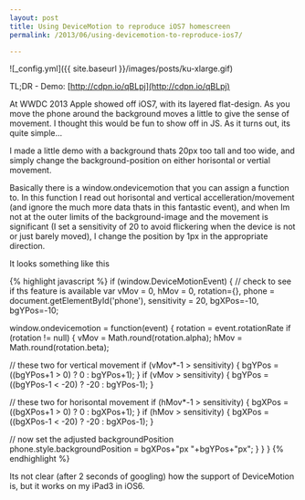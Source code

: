 ```yaml
---
layout: post
title: Using DeviceMotion to reproduce iOS7 homescreen
permalink: /2013/06/using-devicemotion-to-reproduce-ios7/

---
```


![_config.yml]({{ site.baseurl }}/images/posts/ku-xlarge.gif)

TL;DR - Demo: [http://cdpn.io/qBLpj](http://cdpn.io/qBLpj)

At WWDC 2013 Apple showed off iOS7, with its layered flat-design. As you move the phone around the background moves a little to give the sense of movement. I thought this would be fun to show off in JS. As it turns out, its quite simple…

I made a little demo with a background thats 20px too tall and too wide, and simply change the background-position on either horisontal or vertial movement.

Basically there is a window.ondevicemotion that you can assign a function to. In this function I read out horisontal and vertical accelleration/movement (and ignore the much more data thats in this fantastic event), and when Im not at the outer limits of the background-image and the movement is significant (I set a sensitivity of 20 to avoid flickering when the device is not or just barely moved), I change the position by 1px in the appropriate direction.

It looks something like this


{% highlight javascript %}
if (window.DeviceMotionEvent) { // check to see if ths feature is available
 var vMov = 0,
     hMov = 0,
     rotation={},
     phone = document.getElementById('phone'),
     sensitivity = 20,
     bgXPos=-10,
     bgYPos=-10;
   
 window.ondevicemotion = function(event) {
  rotation = event.rotationRate
  if (rotation != null) {
   vMov = Math.round(rotation.alpha);
   hMov = Math.round(rotation.beta);
  
   // these two for vertical movement
   if (vMov*-1 > sensitivity) {
    bgYPos = ((bgYPos+1 > 0) ? 0 : bgYPos+1);
   }
   if (vMov > sensitivity) {
    bgYPos = ((bgYPos-1 < -20) ? -20 : bgYPos-1);
   }
   
   // these two for horisontal movement
   if (hMov*-1 > sensitivity) {
    bgXPos = ((bgXPos+1 > 0) ? 0 : bgXPos+1);
   }
   if (hMov > sensitivity) {
    bgXPos = ((bgXPos-1 < -20) ? -20 : bgXPos-1);
   }
  
   // now set the adjusted backgroundPosition
   phone.style.backgroundPosition = bgXPos+"px "+bgYPos+"px";
  }
 }
}
{% endhighlight %}

Its not clear (after 2 seconds of googling) how the support of DeviceMotion is, but it works on my iPad3 in iOS6.
